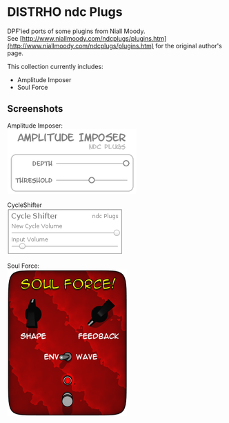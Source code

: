 # DISTRHO ndc Plugs

DPF'ied ports of some plugins from Niall Moody.<br/>
See [http://www.niallmoody.com/ndcplugs/plugins.htm](http://www.niallmoody.com/ndcplugs/plugins.htm) for the original author's page.

This collection currently includes:<br/>
 - Amplitude Imposer
 - Soul Force

## Screenshots
Amplitude Imposer:<br/>
![Amplitude Imposer](https://raw.githubusercontent.com/DISTRHO/ndc-Plugs/master/plugins/AmplitudeImposer/Screenshot.png "Amplitude Imposer")<br/>

CycleShifter<br/>
![Cycle Shifter](https://raw.githubusercontent.com/DISTRHO/ndc-Plugs/master/plugins/CycleShifter/Screenshot.png "Cycle Shifter")<br/>

Soul Force:<br/>
![Soul Force](https://raw.githubusercontent.com/DISTRHO/ndc-Plugs/master/plugins/SoulForce/Screenshot.png "Soul Force")<br/>
